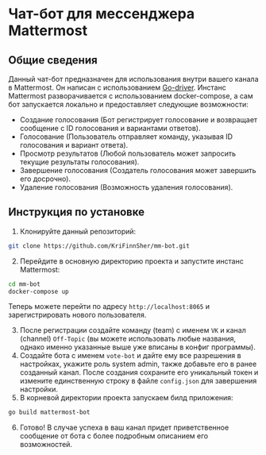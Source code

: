 # Чат-бот для мессенджера Mattermost
## Общие сведения
Данный чат-бот предназначен для использования внутри вашего канала в Mattermost. Он написан с использованием [Go-driver](https://pkg.go.dev/github.com/mattermost/mattermost/server/public/model).
Инстанс Mattermost разворачивается с использованием docker-compose, а сам бот запускается локально и предоставляет следующие возможности:
- Создание голосования (Бот регистрирует голосование и возвращает сообщение с ID голосования и вариантами ответов).
- Голосование (Пользователь отправляет команду, указывая ID голосования и вариант ответа).
- Просмотр результатов (Любой пользователь может запросить текущие результаты голосования).
- Завершение голосования (Создатель голосования может завершить его досрочно).
- Удаление голосования (Возможность удаления голосования).

## Инструкция по установке
1. Клонируйте данный репозиторий:
```bash
git clone https://github.com/KriFinnSher/mm-bot.git
```
2. Перейдите в основную директорию проекта и запустите инстанс Mattermost:
```bash
cd mm-bot
docker-compose up
```
Теперь можете перейти по адресу `http://localhost:8065` и зарегистрировать нового пользователя.

3. После регистрации создайте команду (team) с именем `VK` и канал (channel) `Off-Topic` (вы можете использовать
любые названия, однако именно указанные выше уже вписаны в конфиг программы).
4. Создайте бота с именем `vote-bot` и дайте ему все разрешения в настройках, укажите роль system admin, также
добавьте его в ранее созданный канал. После создания сохраните его уникальный токен и измените единственную
строку в файле `config.json` для завершения настройки.
5. В корневой директории проекта запускаем билд приложения:
```bash
go build mattermost-bot
```
6. Готово! В случае успеха в ваш канал придет приветственное сообщение от бота с более подробным описанием его
возможностей.
